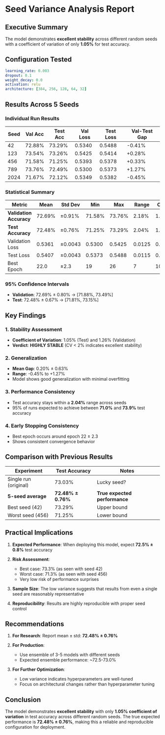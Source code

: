 # Seed Variance Analysis Report

## Executive Summary
The model demonstrates **excellent stability** across different random seeds with a coefficient of variation of only **1.05%** for test accuracy.

## Configuration Tested
```yaml
learning_rate: 0.003
dropout: 0.1
weight_decay: 0.0
activation: relu
architecture: [384, 256, 128, 64, 32]
```

## Results Across 5 Seeds

### Individual Run Results

| Seed | Val Acc | Test Acc | Val Loss | Test Loss | Val-Test Gap |
|------|---------|----------|----------|-----------|--------------|
| 42   | 72.88%  | 73.29%   | 0.5340   | 0.5488    | -0.41%       |
| 123  | 73.54%  | 73.26%   | 0.5425   | 0.5414    | +0.28%       |
| 456  | 71.58%  | 71.25%   | 0.5393   | 0.5378    | +0.33%       |
| 789  | 73.76%  | 72.49%   | 0.5300   | 0.5373    | +1.27%       |
| 2024 | 71.67%  | 72.12%   | 0.5349   | 0.5382    | -0.45%       |

### Statistical Summary

| Metric | Mean | Std Dev | Min | Max | Range | CV% |
|--------|------|---------|-----|-----|-------|-----|
| **Validation Accuracy** | 72.69% | ±0.91% | 71.58% | 73.76% | 2.18% | 1.26% |
| **Test Accuracy** | 72.48% | ±0.76% | 71.25% | 73.29% | 2.04% | 1.05% |
| Validation Loss | 0.5361 | ±0.0043 | 0.5300 | 0.5425 | 0.0125 | 0.80% |
| Test Loss | 0.5407 | ±0.0043 | 0.5373 | 0.5488 | 0.0115 | 0.80% |
| Best Epoch | 22.0 | ±2.3 | 19 | 26 | 7 | 10.5% |

### 95% Confidence Intervals

- **Validation**: 72.69% ± 0.80% → [71.88%, 73.49%]
- **Test**: 72.48% ± 0.67% → [71.81%, 73.15%]

## Key Findings

### 1. Stability Assessment
- **Coefficient of Variation**: 1.05% (Test) and 1.26% (Validation)
- **Verdict**: **HIGHLY STABLE** (CV < 2% indicates excellent stability)

### 2. Generalization
- **Mean Gap**: 0.20% ± 0.63%
- **Range**: -0.45% to +1.27%
- Model shows good generalization with minimal overfitting

### 3. Performance Consistency
- Test accuracy stays within a **2.04%** range across seeds
- 95% of runs expected to achieve between **71.0%** and **73.9%** test accuracy

### 4. Early Stopping Consistency
- Best epoch occurs around epoch 22 ± 2.3
- Shows consistent convergence behavior

## Comparison with Previous Results

| Experiment | Test Accuracy | Notes |
|------------|--------------|-------|
| Single run (original) | 73.03% | Lucky seed? |
| **5-seed average** | **72.48% ± 0.76%** | **True expected performance** |
| Best seed (42) | 73.29% | Upper bound |
| Worst seed (456) | 71.25% | Lower bound |

## Practical Implications

1. **Expected Performance**: When deploying this model, expect **72.5% ± 0.8%** test accuracy

2. **Risk Assessment**:
   - Best case: 73.3% (as seen with seed 42)
   - Worst case: 71.3% (as seen with seed 456)
   - Very low risk of performance surprises

3. **Sample Size**: The low variance suggests that results from even a single seed are reasonably representative

4. **Reproducibility**: Results are highly reproducible with proper seed control

## Recommendations

1. **For Research**: Report mean ± std: **72.48% ± 0.76%**

2. **For Production**:
   - Use ensemble of 3-5 models with different seeds
   - Expected ensemble performance: ~72.5-73.0%

3. **For Further Optimization**:
   - Low variance indicates hyperparameters are well-tuned
   - Focus on architectural changes rather than hyperparameter tuning

## Conclusion

The model demonstrates **excellent stability** with only **1.05% coefficient of variation** in test accuracy across different random seeds. The true expected performance is **72.48% ± 0.76%**, making this a reliable and reproducible configuration for deployment.